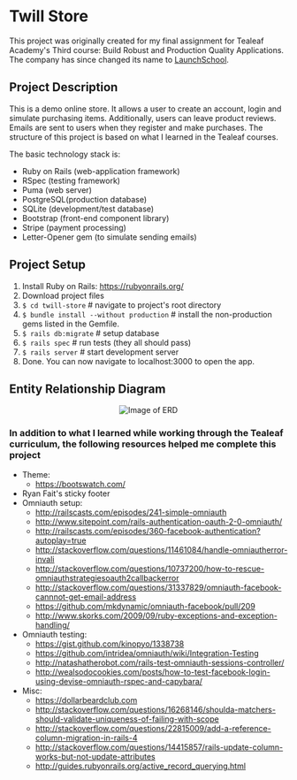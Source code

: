 # Twill Store
This project was originally created for my final assignment for Tealeaf
Academy's Third course: Build Robust and Production Quality Applications. The
company has since changed its name to [LaunchSchool](https://launchschool.com).

## Project Description
This is a demo online store. It allows a user to create an account, login and
simulate purchasing items. Additionally, users can leave product reviews. Emails
are sent to users when they register and make purchases. The structure of this
project is based on what I learned in the Tealeaf courses.

 The basic technology stack is:
* Ruby on Rails (web-application framework)
* RSpec (testing framework)
* Puma (web server)
* PostgreSQL(production database)
* SQLite (development/test database)
* Bootstrap (front-end component library)
* Stripe (payment processing)
* Letter-Opener gem (to simulate sending emails)

## Project Setup
1. Install Ruby on Rails: https://rubyonrails.org/
2. Download project files
3. ``` $ cd twill-store ``` # navigate to project's root directory
4. ``` $ bundle install --without production ``` # install the non-production gems listed in the Gemfile.
5. ``` $ rails db:migrate ``` # setup database
6. ``` $ rails spec ``` # run tests (they all should pass)
7. ``` $ rails server ``` # start development server
11. Done. You can now navigate to localhost:3000 to open the app.

## Entity Relationship Diagram
<p align="center">
  <img alt="Image of ERD" src="https://raw.githubusercontent.com/jtimwill/twill-store/master/app/assets/images/twill-store-erd.png" />
</p>

### In addition to what I learned while working through the Tealeaf curriculum, the following resources helped me complete this project
* Theme:
  * https://bootswatch.com/
* Ryan Fait's sticky footer
* Omniauth setup:
  * http://railscasts.com/episodes/241-simple-omniauth
  * http://www.sitepoint.com/rails-authentication-oauth-2-0-omniauth/
  * http://railscasts.com/episodes/360-facebook-authentication?autoplay=true
  * http://stackoverflow.com/questions/11461084/handle-omniautherror-invali
  * http://stackoverflow.com/questions/10737200/how-to-rescue-omniauthstrategiesoauth2callbackerror
  * http://stackoverflow.com/questions/31337829/omniauth-facebook-cannnot-get-email-address
  * https://github.com/mkdynamic/omniauth-facebook/pull/209
  * http://www.skorks.com/2009/09/ruby-exceptions-and-exception-handling/
* Omniauth testing:
  * https://gist.github.com/kinopyo/1338738
  * https://github.com/intridea/omniauth/wiki/Integration-Testing
  * http://natashatherobot.com/rails-test-omniauth-sessions-controller/
  * http://wealsodocookies.com/posts/how-to-test-facebook-login-using-devise-omniauth-rspec-and-capybara/
* Misc:
  * https://dollarbeardclub.com
  * http://stackoverflow.com/questions/16268146/shoulda-matchers-should-validate-uniqueness-of-failing-with-scope
  * http://stackoverflow.com/questions/22815009/add-a-reference-column-migration-in-rails-4
  * http://stackoverflow.com/questions/14415857/rails-update-column-works-but-not-update-attributes
  * http://guides.rubyonrails.org/active_record_querying.html
